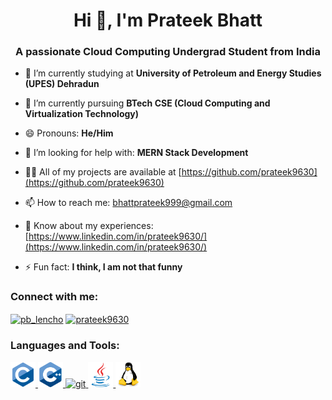<h1 align="center">Hi 👋, I'm Prateek Bhatt</h1>
<h3 align="center">A passionate Cloud Computing Undergrad Student from India</h3>

- 🔭 I’m currently studying at **University of Petroleum and Energy Studies (UPES) Dehradun**

- 🌱 I’m currently pursuing **BTech CSE (Cloud Computing and Virtualization Technology)**

- 😄 Pronouns: **He/Him**

- 🤝 I’m looking for help with: **MERN Stack Development**

- 👨‍💻 All of my projects are available at [https://github.com/prateek9630](https://github.com/prateek9630)

- 📫 How to reach me: [bhattprateek999@gmail.com](bhattprateek999@gmail.com)

- 📄 Know about my experiences: [https://www.linkedin.com/in/prateek9630/](https://www.linkedin.com/in/prateek9630/)

- ⚡ Fun fact: **I think, I am not that funny**

<h3 align="left">Connect with me:</h3>
<p align="left">
<a href="https://twitter.com/pb_lencho" target="blank"><img align="center" src="https://raw.githubusercontent.com/rahuldkjain/github-profile-readme-generator/master/src/images/icons/Social/twitter.svg" alt="pb_lencho" height="30" width="40" /></a>
<a href="https://linkedin.com/in/prateek9630" target="blank"><img align="center" src="https://raw.githubusercontent.com/rahuldkjain/github-profile-readme-generator/master/src/images/icons/Social/linked-in-alt.svg" alt="prateek9630" height="30" width="40" /></a>
</p>

<h3 align="left">Languages and Tools:</h3>
<p align="left"> <a href="https://www.cprogramming.com/" target="_blank" rel="noreferrer"> <img src="https://raw.githubusercontent.com/devicons/devicon/master/icons/c/c-original.svg" alt="c" width="40" height="40"/> </a> <a href="https://www.w3schools.com/cpp/" target="_blank" rel="noreferrer"> <img src="https://raw.githubusercontent.com/devicons/devicon/master/icons/cplusplus/cplusplus-original.svg" alt="cplusplus" width="40" height="40"/> </a> <a href="https://git-scm.com/" target="_blank" rel="noreferrer"> <img src="https://www.vectorlogo.zone/logos/git-scm/git-scm-icon.svg" alt="git" width="40" height="40"/> </a> <a href="https://www.java.com" target="_blank" rel="noreferrer"> <img src="https://raw.githubusercontent.com/devicons/devicon/master/icons/java/java-original.svg" alt="java" width="40" height="40"/> </a> <a href="https://www.linux.org/" target="_blank" rel="noreferrer"> <img src="https://raw.githubusercontent.com/devicons/devicon/master/icons/linux/linux-original.svg" alt="linux" width="40" height="40"/> </a> </p>
